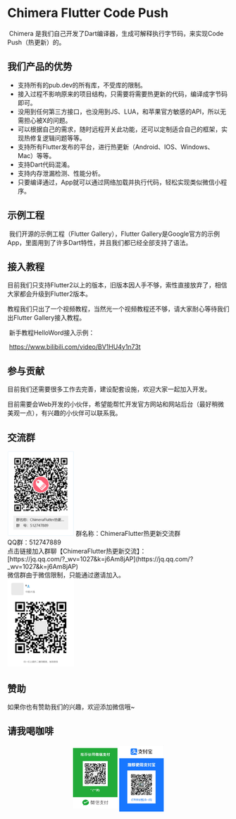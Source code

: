 # Chimera Flutter Code Push

​		Chimera 是我们自己开发了Dart编译器，生成可解释执行字节码，来实现Code Push（热更新）的。

## 我们产品的优势

- 支持所有的pub.dev的所有库，不受库的限制。
- 接入过程不影响原来的项目结构，只需要将需要热更新的代码，编译成字节码即可。
- 没用到任何第三方接口，也没用到JS、LUA，和苹果官方敏感的API，所以无需担心被X的问题。
- 可以根据自己的需求，随时远程开关此功能，还可以定制适合自己的框架，实现热修复逻辑问题等等。
- 支持所有Flutter发布的平台，进行热更新（Android、IOS、Windows、Mac）等等。
- 支持Dart代码混淆。
- 支持内存泄漏检测、性能分析。
- 只要编译通过，App就可以通过网络加载并执行代码，轻松实现类似微信小程序。

## 示例工程

​		我们开源的示例工程（Flutter Gallery），Flutter Gallery是Google官方的示例App，里面用到了许多Dart特性，并且我们都已经全部支持了语法。



## 接入教程

​		目前我们只支持Flutter2以上的版本，旧版本因人手不够，索性直接放弃了，相信大家都会升级到Flutter2版本。

​		教程我们只出了一个视频教程，当然光一个视频教程还不够，请大家耐心等待我们出Flutter Gallery接入教程。

​		新手教程HelloWord接入示例：

​		https://www.bilibili.com/video/BV1HU4y1n73t

## 参与贡献

目前我们还需要很多工作去完善，建设配套设施，欢迎大家一起加入开发。

目前需要会Web开发的小伙伴，希望能帮忙开发官方网站和网站后台（最好稍微美观一点），有兴趣的小伙伴可以联系我。

## 交流群

<img src="./imgs/qq.png" alt="wx" width="30%" height="30%" />
群名称：ChimeraFlutter热更新交流群<br>
QQ群：512747889<br>
点击链接加入群聊【ChimeraFlutter热更新交流】：<br>[https://jq.qq.com/?_wv=1027&k=j6Am8jAP](https://jq.qq.com/?_wv=1027&k=j6Am8jAP)
<br>
微信群由于微信限制，只能通过邀请加入。<br>
<img src="./imgs/wx_group.png" alt="wx" width="30%" height="30%" />

## 赞助

如果你也有赞助我们的兴趣，欢迎添加微信哦~

## 请我喝咖啡

<div  align="center">    
  <img src="./imgs/wx_pay.jpg" width="20%" height="20%" alt="WXPAY" align=center />
  <img src="./imgs/zfb_pay.jpg" width="20%" height="20%" alt="ALIPAY" align=center />
</div>  


